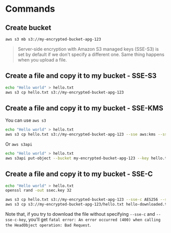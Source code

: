 # Commands

## Create bucket
```sh
aws s3 mb s3://my-encrypted-bucket-apg-123
```
> Server-side encryption with Amazon S3 managed keys (SSE-S3) is set by default if we don't specify a different one. Same thing happens when you upload a file.

## Create a file and copy it to my bucket - SSE-S3
```sh
echo "Hello world" > hello.txt
aws s3 cp hello.txt s3://my-encrypted-bucket-apg-123
```

## Create a file and copy it to my bucket - SSE-KMS
You can use `aws s3`

```sh
echo "Hello world" > hello.txt
aws s3 cp hello.txt s3://my-encrypted-bucket-apg-123 --sse aws:kms --sse-kms-key-id xxx-22-sss-444-4122
```

Or `aws s3api`
```sh
echo "Hello world" > hello.txt
aws s3api put-object --bucket my-encrypted-bucket-apg-123 --key hello.txt --body hello.txt --server-side-encryption aws:kms --ssekms-key-id 46ebbaf9-49a3-4c32-8dc3-f038ca1d08b2
```

## Create a file and copy it to my bucket - SSE-C
```sh
echo "Hello world" > hello.txt
openssl rand -out ssec.key 32

aws s3 cp hello.txt s3://my-encrypted-bucket-apg-123 --sse-c AES256 --sse-c-key fileb://ssec.key
aws s3 cp s3://my-encrypted-bucket-apg-123/hello.txt hello-downloaded.txt --sse-c AES256 --sse-c-key fileb://ssec.key
```

Note that, if you try to download the file without specifying `--sse-c` and `--sse-c-key`, you'll get `fatal error: An error occurred (400) when calling the HeadObject operation: Bad Request`.
